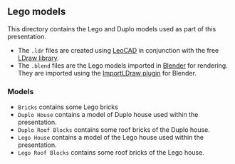 ## Lego models

This directory contains the Lego and Duplo models used as part of this presentation.

- The `.ldr` files are created using [LeoCAD](https://www.leocad.org/ "LeoCAD's homepage") in conjunction with the free  [LDraw library](https://www.ldraw.org/ "LDraw homepage").
- The `.blend` files are the Lego models imported in [Blender](https://www.blender.org/ "Blender's homepage") for rendering. They are imported using the [ImportLDraw plugin](https://github.com/TobyLobster/ImportLDraw "ImportLDraw repository") for Blender.

### Models

- `Bricks` contains some Lego bricks
- `Duplo House` contains a model of Duplo house used within the presentation.
- `Duplo Roof Blocks` contains some roof bricks of the Duplo house.
- `Lego House` contains a model of the Lego house used within the presentation.
- `Lego Roof Blocks` contains some roof bricks of the Lego house.
